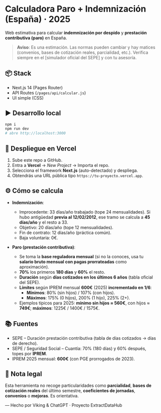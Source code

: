 # Calculadora Paro + Indemnización (España) · 2025

Web estimativa para calcular **indemnización por despido** y **prestación contributiva (paro)** en España.

> **Aviso**: Es una estimación. Las normas pueden cambiar y hay matices (convenios, bases de cotización reales, parcialidad, etc.). Verifica siempre en el [simulador oficial del SEPE] y con tu asesoría.

## 📦 Stack
- Next.js 14 (Pages Router)
- API Routes (`/pages/api/calcular.js`)
- UI simple (CSS)

## ▶️ Desarrollo local
```bash
npm i
npm run dev
# abre http://localhost:3000
```

## 🚀 Despliegue en Vercel
1. Sube este repo a GitHub.
2. Entra a **Vercel** → *New Project* → Importa el repo.
3. Selecciona el framework **Next.js** (auto-detectado) y despliega.
4. Obtendrás una URL pública tipo `https://tu-proyecto.vercel.app`.

## ⚙️ Cómo se calcula
- **Indemnización**:
  - Improcedente: 33 días/año trabajado (tope 24 mensualidades). Si hubo antigüedad **previa al 12/02/2012**, ese tramo se calcula a **45 días/año** y el resto a 33.
  - Objetivo: 20 días/año (tope 12 mensualidades).
  - Fin de contrato: 12 días/año (práctica común).
  - Baja voluntaria: 0€.

- **Paro (prestación contributiva)**:
  - Se toma la **base reguladora mensual** (si no la conoces, usa tu **salario bruto mensual con pagas prorrateadas** como aproximación).
  - **70%** los primeros **180 días** y **60%** el resto.
  - **Duración** según **días cotizados en los últimos 6 años** (tabla oficial del SEPE).
  - **Límites** según IPREM mensual **600€** (2025) **incrementado en 1/6**:
    - **Mínimos**: 80% (sin hijos) / 107% (con hijos).
    - **Máximos**: 175% (0 hijos), 200% (1 hijo), 225% (2+).
  - Ejemplos típicos para 2025: **mínimo sin hijos ≈ 560€**, con hijos ≈ **749€**; **máximos**: 1225€ / 1400€ / 1575€.

## 📚 Fuentes
- SEPE – Duración prestación contributiva (tabla de días cotizados → días de derecho).
- SEPE / Seguridad Social – Cuantía: 70% (180 días) y 60% después, topes por **IPREM**.
- IPREM 2025 mensual: **600€** (con PGE prorrogados de 2023).

## 📝 Nota legal
Esta herramienta no recoge particularidades como **parcialidad**, **bases de cotización reales** del último semestre, **coeficientes de jornadas**, **convenios** o **mejoras**. Es orientativa.

— Hecho por Viking & ChatGPT · Proyecto ExtractDataHub
